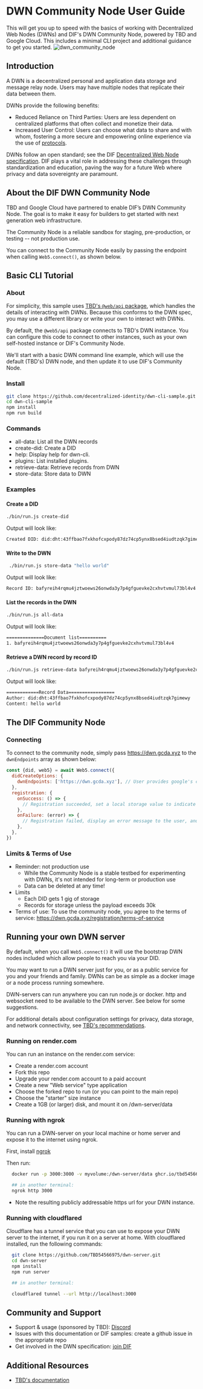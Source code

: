 # DWN Community Node User Guide

This will get you up to speed with the basics of working with Decentralized Web Nodes (DWNs) and DIF's DWN Community Node, powered by TBD and Google Cloud. This includes a minimal CLI project and additional guidance to get you started.
![dwn_community_node](https://github.com/user-attachments/assets/0f1617d2-5dec-4a74-9f70-a9f5634ebec0)

## Introduction

A DWN is a decentralized personal and application data storage and message relay node. Users may have multiple nodes that replicate their data between them.

DWNs provide the following benefits:

- Reduced Reliance on Third Parties: Users are less dependent on centralized platforms that often collect and monetize their data.
- Increased User Control: Users can choose what data to share and with whom, fostering a more secure and empowering online experience via the use of [protocols](https://developer.tbd.website/docs/web5/learn/protocols).

DWNs follow an open standard; see the DIF [Decentralized Web Node specification](https://identity.foundation/decentralized-web-node/spec/). DIF plays a vital role in addressing these challenges through standardization and education, paving the way for a future Web where privacy and data sovereignty are paramount.

## About the DIF DWN Community Node

TBD and Google Cloud have partnered to enable DIF’s DWN Community Node. The goal is to make it easy for builders to get started with next generation web infrastructure.

The Community Node is a reliable sandbox for staging, pre-production, or testing -- not production use.

You can connect to the Community Node easily by passing the endpoint when calling `Web5.connect()`, as shown below.

## Basic CLI Tutorial

### About

For simplicity, this sample uses [TBD's `@web/api` package](https://github.com/TBD54566975/web5-js), which handles the details of interacting with DWNs. Because this conforms to the DWN spec, you may use a different library or write your own to interact with DWNs.

By default, the `@web5/api` package connects to TBD's DWN instance. You can configure this code to connect to other instances, such as your own self-hosted instance or DIF's Community Node.

We'll start with a basic DWN command line example, which will use the default (TBD's) DWN node, and then update it to use DIF's Community Node.

### Install

```bash
git clone https://github.com/decentralized-identity/dwn-cli-sample.git
cd dwn-cli-sample
npm install
npm run build
```

### Commands

- all-data: List all the DWN records
- create-did: Create a DID
- help: Display help for dwn-cli.
- plugins: List installed plugins.
- retrieve-data: Retrieve records from DWN
- store-data: Store data to DWN

### Examples

#### Create a DID

```sh
./bin/run.js create-did
```

Output will look like:

```sh
Created DID: did:dht:43ffbao7fxkhofcxpody87dz74cp5ynx8bsed4iudtzqk7gimewy
```

#### Write to the DWN

```sh
 ./bin/run.js store-data "hello world"
```

Output will look like:

```sh
Record ID: bafyreih4rqmu4jztwoews26onwda3y7p4gfguevke2cxhvtvmul73bl4v4
```

#### List the records in the DWN

```sh
./bin/run.js all-data
```

Output will look like:

```sh
==============Document list==========
1. bafyreih4rqmu4jztwoews26onwda3y7p4gfguevke2cxhvtvmul73bl4v4

```

#### Retrieve a DWN record by record ID

```sh
./bin/run.js retrieve-data bafyreih4rqmu4jztwoews26onwda3y7p4gfguevke2cxhvtvmul73bl4v4
```

Output will look like:

```sh
============Record Data=================
Author: did:dht:43ffbao7fxkhofcxpody87dz74cp5ynx8bsed4iudtzqk7gimewy
Content: hello world
```

## The DIF Community Node

### Connecting

To connect to the community node, simply pass https://dwn.gcda.xyz to the `dwnEndpoints` array as shown below:

```js
const {did, web5} = await Web5.connect({
  didCreateOptions: {
    dwnEndpoints: ['https://dwn.gcda.xyz'], // User provides google's community DWN instance
  },
  registration: {
    onSuccess: () => {
      // Registration succeeded, set a local storage value to indicate the user is registered and registration does not need to occur again.
    },
    onFailure: (error) => {
      // Registration failed, display an error message to the user, and pass in the registration object again to retry next time the user connects.
    },
  },
})
```

### Limits & Terms of Use

- Reminder: not production use
  - While the Community Node is a stable testbed for experimenting with DWNs, it's not intended for long-term or production use
  - Data can be deleted at any time!
- Limits
  - Each DID gets 1 gig of storage
  - Records for storage unless the payload exceeds 30k
- Terms of use: To use the community node, you agree to the terms of service: https://dwn.gcda.xyz/registration/terms-of-service

## Running your own DWN server

By default, when you call `Web5.connect()` it will use the bootstrap DWN nodes included which allow people to reach you via your DID.

You may want to run a DWN server just for you, or as a public service for you and your friends and family. DWNs can be as simple as a docker image or a node process running somewhere.

DWN-servers can run anywhere you can run node.js or docker. http and websocket need to be available to the DWN server. See below for some suggestions.

For additional details about configuration settings for privacy, data storage, and network connectivity, see [TBD's recommendations](https://github.com/TBD54566975/dwn-server/blob/main/README.md).

### Running on render.com

You can run an instance on the render.com service:

- Create a render.com account
- Fork this repo
- Upgrade your render.com account to a paid account
- Create a new "Web service" type application
- Choose the forked repo to run (or you can point to the main repo)
- Choose the "starter" size instance
- Create a 1GB (or larger) disk, and mount it on /dwn-server/data

### Running with ngrok

You can run a DWN-server on your local machine or home server and expose it to the internet using ngrok.

First, install [ngrok](https://ngrok.com/download)

Then run:

```bash
  docker run -p 3000:3000 -v myvolume:/dwn-server/data ghcr.io/tbd54566975/dwn-server:main

  ## in another terminal:
  ngrok http 3000
```

- Note the resulting publicly addressable https url for your DWN instance.

### Running with cloudflared

Cloudflare has a tunnel service that you can use to expose your DWN server to the internet, if you run it on a server at home. With cloudflared installed, run the following commands:

```sh
  git clone https://github.com/TBD54566975/dwn-server.git
  cd dwn-server
  npm install
  npm run server

  ## in another terminal:

  cloudflared tunnel --url http://localhost:3000
```

## Community and Support

- Support & usage (sponsored by TBD): [Discord](https://discord.gg/tbd)
- Issues with this documentation or DIF samples: create a github issue in the appropriate repo
- Get involved in the DWN specification: [join DIF](https://identity.foundation/join/)

## Additional Resources

- [TBD's documentation](https://developer.tbd.website/docs/web5/build/decentralized-web-nodes/web5-connect)
